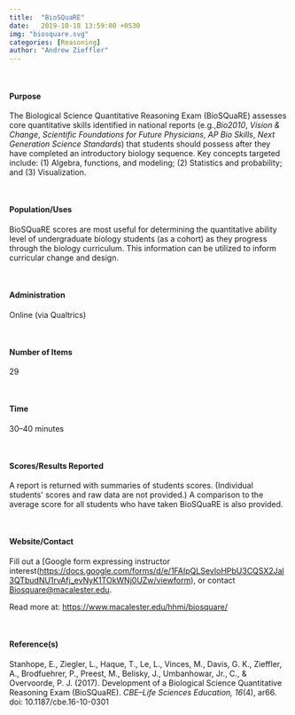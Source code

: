 ```yaml
---
title:  "BioSQuaRE"
date:   2019-10-18 13:59:00 +0530
img: "biosquare.svg"
categories: [Reasoning]
author: "Andrew Zieffler"
---
```


<br />

#### Purpose

The Biological Science Quantitative Reasoning Exam (BioSQuaRE) assesses core quantitative skills identified in national reports (e.g.,*Bio2010*, *Vision &amp; Change*, *Scientific Foundations for Future Physicians*, *AP Bio Skills*, *Next Generation Science Standards*) that students should possess after they have completed an introductory biology sequence. Key concepts targeted include: (1) Algebra, functions, and modeling; (2) Statistics and probability; and (3) Visualization.

<p style="margin-bottom:50px;"> </p>

#### Population/Uses

BioSQuaRE scores are most useful for determining the quantitative ability level of undergraduate biology students (as a cohort) as they progress through the biology curriculum. This information can be utilized to inform curricular change and design.

<p style="margin-bottom:50px;"> </p>

#### Administration

Online (via Qualtrics)

<p style="margin-bottom:50px;"> </p>

#### Number of Items

29

<p style="margin-bottom:50px;"> </p>

#### Time

30&ndash;40 minutes 

<p style="margin-bottom:50px;"> </p>

#### Scores/Results Reported

A report is returned with summaries of students scores. (Individual students' scores and raw data are not provided.) A comparison to the average score for all students who have taken BioSQuaRE is also provided.

<p style="margin-bottom:50px;"> </p>

#### Website/Contact

Fill out a [Google form expressing instructor interest(https://docs.google.com/forms/d/e/1FAIpQLSevIoHPbU3CQSX2Jal3QTbudNU1rvAfj_evNyK1TOkWNj0UZw/viewform), or contact [Biosquare@macalester.edu](Biosquare@macalester.edu).

Read more at: https://www.macalester.edu/hhmi/biosquare/

<p style="margin-bottom:50px;"> </p>

#### Reference(s)

Stanhope, E., Ziegler, L., Haque, T., Le, L., Vinces, M., Davis, G. K., Zieffler, A., Brodfuehrer, P., Preest, M., Belisky, J., Umbanhowar, Jr., C., &amp; Overvoorde, P. J. (2017). Development of a Biological Science Quantitative Reasoning Exam (BioSQuaRE). *CBE–Life Sciences Education, 16*(4), ar66. doi: 10.1187/cbe.16-10-0301



